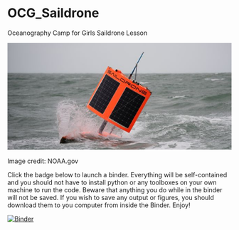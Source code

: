 # OCG_Saildrone
Oceanography Camp for Girls Saildrone Lesson

![A photo of a Saildone, an autonomous sailing vehicle](https://github.com/Williams-OBGC-Lab/OCG_Saildrone/blob/master/Images/SD_1020_A_6.jpeg)

Image credit: NOAA.gov

Click the badge below to launch a binder. Everything will be self-contained and you should not have to install python or any toolboxes on your own machine to run the code. Beware that anything you do while in the binder will not be saved. If you wish to save any output or figures, you should download them to you computer from inside the Binder. Enjoy! 

[![Binder](https://mybinder.org/badge_logo.svg)](https://binder.pangeo.io/v2/gh/Williams-OBGC-Lab/OCG_Saildrone/HEAD)
